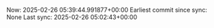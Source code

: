 Now: 2025-02-26 05:39:44.991877+00:00 Earliest commit since sync: None Last sync: 2025-02-26 05:02:43+00:00

